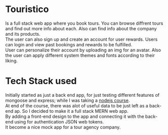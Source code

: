 # Touristico
Is a full stack web app where you book tours. You can browse diffrent tours and find out more info about each. Also can find info about the company and its products.\
The user can also sign up and create an account for user rewards. Users can login and view past bookings and rewards to be fulfilled.\
User can personalize their account by uploading an img for an avatar. Also the user can apply different system themes and fonts according to their liking.

# Tech Stack used
Initially started as just a back end app, for just testing different features of mongoose and express; while I was taking a 
<a href="https://www.udemy.com/course/nodejs-express-mongodb-bootcamp/" target="_blank" rel="noreferrer">nodejs course</a>.\
At end of the course, there was alot of useful data to be just left as a back-end ap. So I decided to make it a full stack MERN web app.\
By adding a front-end design to the app and connecting it with the back-end using for authentication JSON web tokens.\
It become a nice mock app for a tour agency company.
